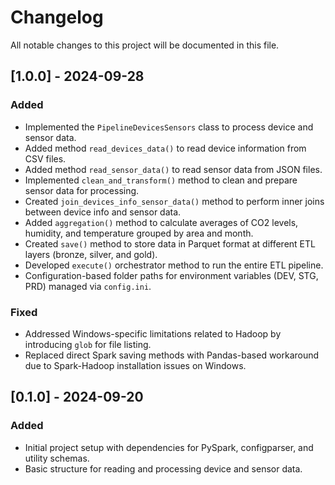 # Changelog

All notable changes to this project will be documented in this file.

## [1.0.0] - 2024-09-28
### Added
- Implemented the `PipelineDevicesSensors` class to process device and sensor data.
- Added method `read_devices_data()` to read device information from CSV files.
- Added method `read_sensor_data()` to read sensor data from JSON files.
- Implemented `clean_and_transform()` method to clean and prepare sensor data for processing.
- Created `join_devices_info_sensor_data()` method to perform inner joins between device info and sensor data.
- Added `aggregation()` method to calculate averages of CO2 levels, humidity, and temperature grouped by area and month.
- Created `save()` method to store data in Parquet format at different ETL layers (bronze, silver, and gold).
- Developed `execute()` orchestrator method to run the entire ETL pipeline.
- Configuration-based folder paths for environment variables (DEV, STG, PRD) managed via `config.ini`.

### Fixed
- Addressed Windows-specific limitations related to Hadoop by introducing `glob` for file listing.
- Replaced direct Spark saving methods with Pandas-based workaround due to Spark-Hadoop installation issues on Windows.

## [0.1.0] - 2024-09-20
### Added
- Initial project setup with dependencies for PySpark, configparser, and utility schemas.
- Basic structure for reading and processing device and sensor data.
